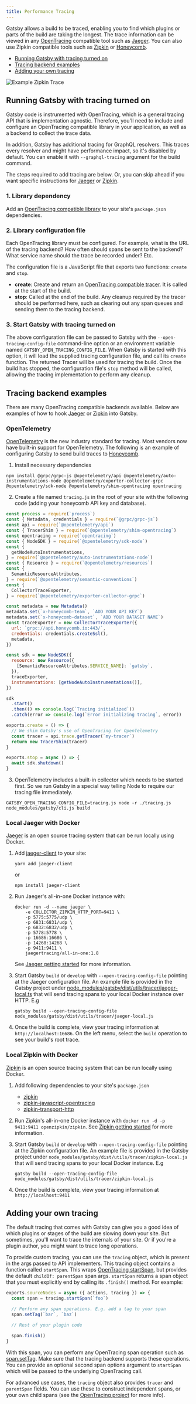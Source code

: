 ```yaml
---
title: Performance Tracing
---
```


Gatsby allows a build to be traced, enabling you to find which plugins or parts of the build are taking the longest. The trace information can be viewed in any [OpenTracing](http://opentracing.io/) compatible tool such as [Jaeger](https://www.jaegertracing.io/). You can also use Zipkin compatible tools such as [Zipkin](https://zipkin.io/) or [Honeycomb](https://www.honeycomb.io/).

- [Running Gatsby with tracing turned on](/docs/performance-tracing/#running-gatsby-with-tracing-turned-on)
- [Tracing backend examples](/docs/performance-tracing/#tracing-backend-examples)
- [Adding your own tracing](/docs/performance-tracing/#adding-your-own-tracing)

![Example Zipkin Trace](./images/zipkin-trace.png)

## Running Gatsby with tracing turned on

Gatsby code is instrumented with OpenTracing, which is a general tracing API that is implementation agnostic. Therefore, you'll need to include and configure an OpenTracing compatible library in your application, as well as a backend to collect the trace data.

In addition, Gatsby has additional tracing for GraphQL resolvers. This traces every resolver and might have performance impact, so it's disabled by default. You can enable it with `--graphql-tracing` argument for the build command.

The steps required to add tracing are below. Or, you can skip ahead if you want specific instructions for [Jaeger](/docs/performance-tracing/#local-jaeger-with-docker) or [Zipkin](/docs/performance-tracing/#local-zipkin-with-docker).

### 1. Library dependency

Add an [OpenTracing compatible library](https://github.com/opentracing) to your site's `package.json` dependencies.

### 2. Library configuration file

Each OpenTracing library must be configured. For example, what is the URL of the tracing backend? How often should spans be sent to the backend? What service name should the trace be recorded under? Etc.

The configuration file is a JavaScript file that exports two functions: `create` and `stop`.

- **create**: Create and return an [OpenTracing compatible tracer](https://github.com/opentracing/opentracing-javascript/blob/master/src/tracer.ts). It is called at the start of the build.
- **stop**: Called at the end of the build. Any cleanup required by the tracer should be performed here, such as clearing out any span queues and sending them to the tracing backend.

### 3. Start Gatsby with tracing turned on

The above configuration file can be passed to Gatsby with the `--open-tracing-config-file` command-line option or an environment variable named `GATSBY_OPEN_TRACING_CONFIG_FILE`. When Gatsby is started with this option, it will load the supplied tracing configuration file, and call its `create` function. The returned Tracer will be used for tracing the build. Once the build has stopped, the configuration file's `stop` method will be called, allowing the tracing implementation to perform any cleanup.

## Tracing backend examples

There are many OpenTracing compatible backends available. Below are examples of how to hook [Jaeger](/docs/performance-tracing/#local-jaeger-with-docker) or [Zipkin](/docs/performance-tracing/#local-zipkin-with-docker) into Gatsby.

### OpenTelemetry

[OpenTelemetry](https://opentelemetry.io/) is the new industry standard for tracing. Most vendors now have
built-in support for OpenTelemetry. The following is an example of configuring Gatsby to send build traces
to [Honeycomb](https://www.honeycomb.io/).

1. Install necessary dependencies

```shell
npm install @grpc/grpc-js @opentelemetry/api @opentelemetry/auto-instrumentations-node @opentelemetry/exporter-collector-grpc @opentelemetry/sdk-node @opentelemetry/shim-opentracing opentracing
```

2. Create a file named `tracing.js` in the root of your site with the following code (adding your honeycomb API key and database).

```js
const process = require(`process`)
const { Metadata, credentials } = require(`@grpc/grpc-js`)
const api = require(`@opentelemetry/api`)
const { TracerShim } = require(`@opentelemetry/shim-opentracing`)
const opentracing = require(`opentracing`)
const { NodeSDK } = require(`@opentelemetry/sdk-node`)
const {
  getNodeAutoInstrumentations,
} = require(`@opentelemetry/auto-instrumentations-node`)
const { Resource } = require(`@opentelemetry/resources`)
const {
  SemanticResourceAttributes,
} = require(`@opentelemetry/semantic-conventions`)
const {
  CollectorTraceExporter,
} = require(`@opentelemetry/exporter-collector-grpc`)

const metadata = new Metadata()
metadata.set(`x-honeycomb-team`, `ADD YOUR API KEY`)
metadata.set(`x-honeycomb-dataset`, `ADD YOUR DATASET NAME`)
const traceExporter = new CollectorTraceExporter({
  url: `grpc://api.honeycomb.io:443/`,
  credentials: credentials.createSsl(),
  metadata,
})

const sdk = new NodeSDK({
  resource: new Resource({
    [SemanticResourceAttributes.SERVICE_NAME]: `gatsby`,
  }),
  traceExporter,
  instrumentations: [getNodeAutoInstrumentations()],
})

sdk
  .start()
  .then(() => console.log(`Tracing initialized`))
  .catch(error => console.log(`Error initializing tracing`, error))

exports.create = () => {
  // We shim Gatsby's use of OpenTracing for OpenTelemetry
  const tracer = api.trace.getTracer(`my-tracer`)
  return new TracerShim(tracer)
}

exports.stop = async () => {
  await sdk.shutdown()
}
```

3. OpenTelemetry includes a built-in collector which needs to be started first. So
   we run Gatsby in a special way telling Node to require our tracing file immediately.

```shell
GATSBY_OPEN_TRACING_CONFIG_FILE=tracing.js node -r ./tracing.js node_modules/gatsby/cli.js build
```

### Local Jaeger with Docker

[Jaeger](https://www.jaegertracing.io/) is an open source tracing system that can be run locally using Docker.

1. Add [jaeger-client](https://www.npmjs.com/package/jaeger-client) to your site:

   ```shell
   yarn add jaeger-client
   ```

   or

   ```shell
   npm install jaeger-client
   ```

2. Run Jaeger's all-in-one Docker instance with:

   ```shell
   docker run -d --name jaeger \
       -e COLLECTOR_ZIPKIN_HTTP_PORT=9411 \
       -p 5775:5775/udp \
       -p 6831:6831/udp \
       -p 6832:6832/udp \
       -p 5778:5778 \
       -p 16686:16686 \
       -p 14268:14268 \
       -p 9411:9411 \
       jaegertracing/all-in-one:1.8
   ```

   See [Jaeger getting started](https://www.jaegertracing.io/docs/1.8/getting-started/) for more information.

3. Start Gatsby `build` or `develop` with `--open-tracing-config-file` pointing at the Jaeger configuration file. An example file is provided in the Gatsby project under [node_modules/gatsby/dist/utils/tracer/jaeger-local.ts](https://github.com/gatsbyjs/gatsby/blob/master/packages/gatsby/src/utils/tracer/jaeger-local.ts) that will send tracing spans to your local Docker instance over HTTP. E.g

   ```shell
   gatsby build --open-tracing-config-file node_modules/gatsby/dist/utils/tracer/jaeger-local.js
   ```

4. Once the build is complete, view your tracing information at `http://localhost:16686`. On the left menu, select the `build` operation to see your build's root trace.

### Local Zipkin with Docker

[Zipkin](https://zipkin.io/) is an open source tracing system that can be run locally using Docker.

1. Add following dependencies to your site's `package.json`

   - [zipkin](https://www.npmjs.com/package/zipkin)
   - [zipkin-javascript-opentracing](https://www.npmjs.com/package/zipkin-javascript-opentracing)
   - [zipkin-transport-http](https://www.npmjs.com/package/zipkin-transport-http)

2. Run Zipkin's all-in-one Docker instance with `docker run -d -p 9411:9411 openzipkin/zipkin`. See [Zipkin getting started](https://zipkin.io/pages/quickstart.html) for more information.

3. Start Gatsby `build` or `develop` with `--open-tracing-config-file` pointing at the Zipkin configuration file. An example file is provided in the Gatsby project under `node_modules/gatsby/dist/utils/tracer/zipkin-local.js` that will send tracing spans to your local Docker instance. E.g

   ```shell
   gatsby build --open-tracing-config-file node_modules/gatsby/dist/utils/tracer/zipkin-local.js
   ```

4. Once the build is complete, view your tracing information at `http://localhost:9411`

## Adding your own tracing

The default tracing that comes with Gatsby can give you a good idea of which plugins or stages of the build are slowing down your site. But sometimes, you'll want to trace the internals of your site. Or if you're a plugin author, you might want to trace long operations.

To provide custom tracing, you can use the `tracing` object, which is present in the args passed to API implementers. This tracing object contains a function called `startSpan`. This wraps [OpenTracing startSpan](https://github.com/opentracing/opentracing-javascript/blob/master/src/tracer.ts#L79), but provides the default `childOf: parentSpan` span args. `startSpan` returns a span object that you must explicitly end by calling its `.finish()` method. For example:

```javascript:title=gatsby-node.js
exports.sourceNodes = async ({ actions, tracing }) => {
  const span = tracing.startSpan(`foo`)

  // Perform any span operations. E.g. add a tag to your span
  span.setTag(`bar`, `baz`)

  // Rest of your plugin code

  span.finish()
}
```

With this span, you can perform any OpenTracing span operation such as [span.setTag](https://github.com/opentracing/opentracing-javascript/blob/master/src/span.ts#L89). Make sure that the tracing backend supports these operations. You can provide an optional second span options argument to `startSpan` which will be passed to the underlying OpenTracing call.

For advanced use cases, the `tracing` object also provides `tracer` and `parentSpan` fields. You can use these to construct independent spans, or your own child spans (see the [OpenTracing project](https://github.com/opentracing/opentracing-javascript/tree/master/src) for more info).
